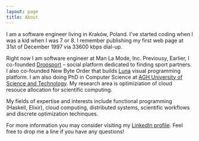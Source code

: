 ```yaml
---
layout: page
title: About
---
```


I am a software engineer living in Kraków, Poland. I've started coding when I was a kid when I was 7 or 8. I remember publishing my first web page at 31st of December 1997 via 33600 kbps dial-up.

Right now I am software engineer at Man La Mode, Inc. Previousy, Earlier, I co-founded [Dropsport](http://dropsport.com) – social platform dedicated to finding sport partners. I also co-founded New Byte Order that builds [Luna](http://www.luna-lang,org) visual programming platform. I am also doing PhD in Computer Science at [AGH University of Science and Technology](http://agh.edu.pl). My research area is optimiziation of cloud resouce allocation for scientific computing.

My fields of expertise and interests include functional programming (Haskell, Elixir), cloud computing, distributed systems, scientific workflows and discrete optimization techinques.

For more information you may consider visiting my [LinkedIn profile](http://linkedin.com/in/kfigiela). Feel free to drop me a line if you have any questions!
